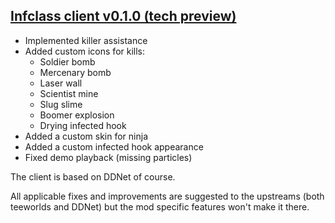 ## [Infclass client v0.1.0 (tech preview)](https://github.com/infclass/infclass-client/releases/tag/v0.1.0)

- Implemented killer assistance
- Added custom icons for kills:
  - Soldier bomb
  - Mercenary bomb
  - Laser wall
  - Scientist mine
  - Slug slime
  - Boomer explosion
  - Drying infected hook
- Added a custom skin for ninja
- Added a custom infected hook appearance
- Fixed demo playback (missing particles)

The client is based on DDNet of course. 

All applicable fixes and improvements are suggested to the upstreams (both teeworlds and DDNet) but the mod specific features won't make it there.





